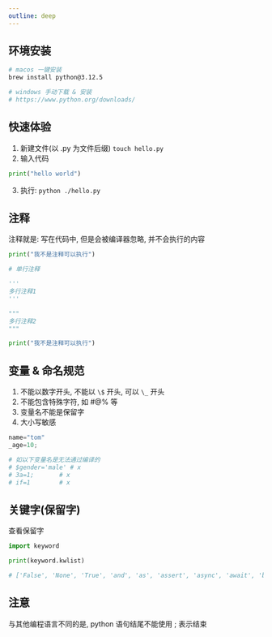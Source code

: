 ```yaml
---
outline: deep
---
```


## 环境安装

```sh
# macos 一键安装
brew install python@3.12.5

# windows 手动下载 & 安装
# https://www.python.org/downloads/
```

## 快速体验

1. 新建文件(以 .py 为文件后缀) `touch hello.py`
2. 输入代码

```py
print("hello world")
```

3. 执行: `python ./hello.py`

## 注释

注释就是: 写在代码中, 但是会被编译器忽略, 并不会执行的内容

```py
print("我不是注释可以执行")

# 单行注释

'''
多行注释1
'''

"""
多行注释2
"""

print("我不是注释可以执行")
```

## 变量 & 命名规范

1. 不能以数字开头, 不能以 `\$` 开头, 可以 `\_` 开头
2. 不能包含特殊字符, 如 #@% 等
3. 变量名不能是保留字
4. 大小写敏感

```py
name="tom"
_age=10;

# 如以下变量名是无法通过编译的
# $gender='male' # x
# 3a=1;       # x
# if=1        # x
```

## 关键字(保留字)

查看保留字

```python
import keyword

print(keyword.kwlist)

# ['False', 'None', 'True', 'and', 'as', 'assert', 'async', 'await', 'break', 'class', 'continue', 'def', 'del', 'elif', 'else', 'except', 'finally', 'for', 'from', 'global', 'if', 'import', 'in', 'is', 'lambda', 'nonlocal', 'not', 'or', 'pass', 'raise', 'return', 'try', 'while', 'with', 'yield']

```

## 注意

<span class="red-text"> 与其他编程语言不同的是, python 语句结尾不能使用 ; 表示结束 </span>
